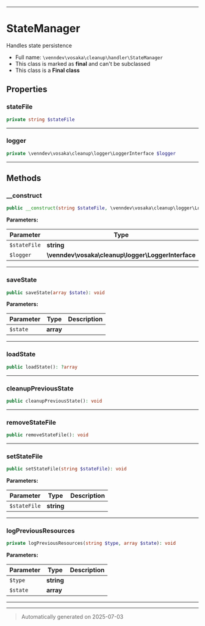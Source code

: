 ***

# StateManager

Handles state persistence



* Full name: `\venndev\vosaka\cleanup\handler\StateManager`
* This class is marked as **final** and can't be subclassed
* This class is a **Final class**



## Properties


### stateFile



```php
private string $stateFile
```






***

### logger



```php
private \venndev\vosaka\cleanup\logger\LoggerInterface $logger
```






***

## Methods


### __construct



```php
public __construct(string $stateFile, \venndev\vosaka\cleanup\logger\LoggerInterface $logger): mixed
```








**Parameters:**

| Parameter | Type | Description |
|-----------|------|-------------|
| `$stateFile` | **string** |  |
| `$logger` | **\venndev\vosaka\cleanup\logger\LoggerInterface** |  |





***

### saveState



```php
public saveState(array $state): void
```








**Parameters:**

| Parameter | Type | Description |
|-----------|------|-------------|
| `$state` | **array** |  |





***

### loadState



```php
public loadState(): ?array
```












***

### cleanupPreviousState



```php
public cleanupPreviousState(): void
```












***

### removeStateFile



```php
public removeStateFile(): void
```












***

### setStateFile



```php
public setStateFile(string $stateFile): void
```








**Parameters:**

| Parameter | Type | Description |
|-----------|------|-------------|
| `$stateFile` | **string** |  |





***

### logPreviousResources



```php
private logPreviousResources(string $type, array $state): void
```








**Parameters:**

| Parameter | Type | Description |
|-----------|------|-------------|
| `$type` | **string** |  |
| `$state` | **array** |  |





***


***
> Automatically generated on 2025-07-03
